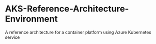 # AKS-Reference-Architecture-Environment
A reference architecture for a container platform using Azure Kubernetes service
